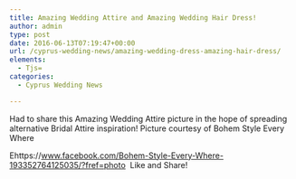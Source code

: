 ```yaml
---
title: Amazing Wedding Attire and Amazing Wedding Hair Dress!
author: admin
type: post
date: 2016-06-13T07:19:47+00:00
url: /cyprus-wedding-news/amazing-wedding-dress-amazing-hair-dress/
elements:
  - Tjs=
categories:
  - Cyprus Wedding News

---
```

Had to share this Amazing Wedding Attire picture in the hope of spreading alternative Bridal Attire inspiration! Picture courtesy of Bohem Style Every Where

Ehttps://www.facebook.com/Bohem-Style-Every-Where-193352764125035/?fref=photo  Like and Share!